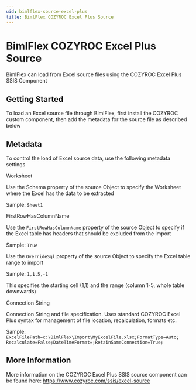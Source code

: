 ```yaml
---
uid: bimlflex-source-excel-plus
title: BimlFlex COZYROC Excel Plus Source
---
```

# BimlFlex COZYROC Excel Plus Source

BimlFlex can load from Excel source files using the COZYROC Excel Plus SSIS Component

## Getting Started

To load an Excel source file through BimlFlex, first install the COZYROC custom component, then add the metadata for the source file as described below

## Metadata

To control the load of Excel source data, use the following metadata settings

Worksheet

Use the Schema property of the source Object to specify the Worksheet where the Excel has the data to be extracted

Sample: `Sheet1`

FirstRowHasColumnName

Use the `FirstRowHasColumnName` property of the source Object to specify if the Excel table has headers that should be excluded from the import

Sample: `True`

Use the `OverrideSql` property of the source Object to specify the Excel table range to import

Sample: `1,1,5,-1`

This specifies the starting cell (1,1) and the range (column 1-5, whole table downwards)

Connection String

Connection String and file specification. Uses standard COZYROC Excel Plus syntax for management of file location, recalculation, formats etc.

Sample: `ExcelFilePath=c:\BimlFlex\Import\MyExcelFile.xlsx;FormatType=Auto;​Recalculate=False;DateTimeFormat=;RetainSameConnection=True;`

## More Information

More information on the COZYROC Excel Plus SSIS source component can be found here: https://www.cozyroc.com/ssis/excel-source
